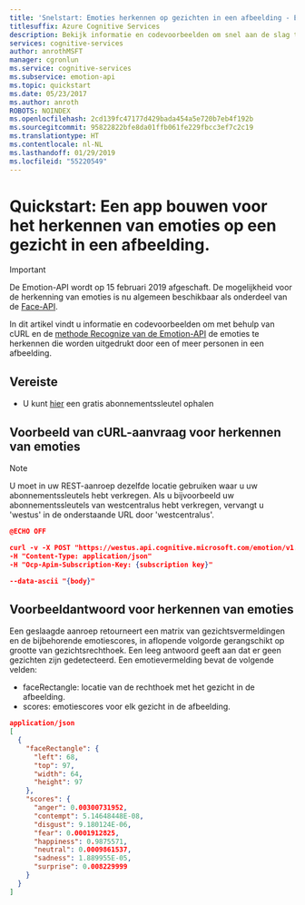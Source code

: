 ```yaml
---
title: 'Snelstart: Emoties herkennen op gezichten in een afbeelding - Emotion-API, cURL'
titlesuffix: Azure Cognitive Services
description: Bekijk informatie en codevoorbeelden om snel aan de slag te gaan met de Emotion-API en cURL.
services: cognitive-services
author: anrothMSFT
manager: cgronlun
ms.service: cognitive-services
ms.subservice: emotion-api
ms.topic: quickstart
ms.date: 05/23/2017
ms.author: anroth
ROBOTS: NOINDEX
ms.openlocfilehash: 2cd139fc47177d429bada454a5e720b7eb4f192b
ms.sourcegitcommit: 95822822bfe8da01ffb061fe229fbcc3ef7c2c19
ms.translationtype: HT
ms.contentlocale: nl-NL
ms.lasthandoff: 01/29/2019
ms.locfileid: "55220549"
---
```

# <a name="quickstart-build-an-app-to-recognize-emotions-on-faces-in-an-image"></a>Quickstart: Een app bouwen voor het herkennen van emoties op een gezicht in een afbeelding.

> [!IMPORTANT]
> De Emotion-API wordt op 15 februari 2019 afgeschaft. De mogelijkheid voor de herkenning van emoties is nu algemeen beschikbaar als onderdeel van de [Face-API](https://docs.microsoft.com/azure/cognitive-services/face/).

In dit artikel vindt u informatie en codevoorbeelden om met behulp van cURL en de [methode Recognize van de Emotion-API](https://westus.dev.cognitive.microsoft.com/docs/services/5639d931ca73072154c1ce89/operations/563b31ea778daf121cc3a5fa) de emoties te herkennen die worden uitgedrukt door een of meer personen in een afbeelding.

## <a name="prerequisite"></a>Vereiste
* U kunt [hier](https://azure.microsoft.com/try/cognitive-services/) een gratis abonnementssleutel ophalen

## <a name="recognize-emotions-curl-example-request"></a>Voorbeeld van cURL-aanvraag voor herkennen van emoties

> [!NOTE]
> U moet in uw REST-aanroep dezelfde locatie gebruiken waar u uw abonnementssleutels hebt verkregen. Als u bijvoorbeeld uw abonnementssleutels van westcentralus hebt verkregen, vervangt u 'westus' in de onderstaande URL door 'westcentralus'.

```json
@ECHO OFF

curl -v -X POST "https://westus.api.cognitive.microsoft.com/emotion/v1.0/recognize"
-H "Content-Type: application/json"
-H "Ocp-Apim-Subscription-Key: {subscription key}"

--data-ascii "{body}"
```

## <a name="recognize-emotions-sample-response"></a>Voorbeeldantwoord voor herkennen van emoties
Een geslaagde aanroep retourneert een matrix van gezichtsvermeldingen en de bijbehorende emotiescores, in aflopende volgorde gerangschikt op grootte van gezichtsrechthoek. Een leeg antwoord geeft aan dat er geen gezichten zijn gedetecteerd. Een emotievermelding bevat de volgende velden:
* faceRectangle: locatie van de rechthoek met het gezicht in de afbeelding.
* scores: emotiescores voor elk gezicht in de afbeelding.

```json
application/json
[
  {
    "faceRectangle": {
      "left": 68,
      "top": 97,
      "width": 64,
      "height": 97
    },
    "scores": {
      "anger": 0.00300731952,
      "contempt": 5.14648448E-08,
      "disgust": 9.180124E-06,
      "fear": 0.0001912825,
      "happiness": 0.9875571,
      "neutral": 0.0009861537,
      "sadness": 1.889955E-05,
      "surprise": 0.008229999
    }
  }
]
